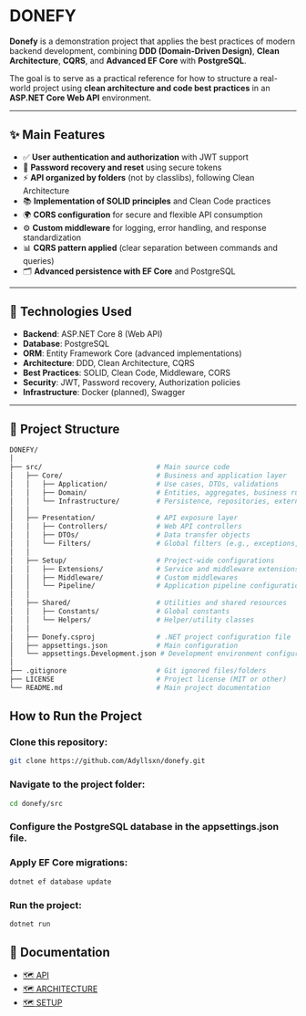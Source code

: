 # DONEFY

**Donefy** is a demonstration project that applies the best practices of modern backend development, combining **DDD (Domain-Driven Design)**, **Clean Architecture**, **CQRS**, and **Advanced EF Core** with **PostgreSQL**.  

The goal is to serve as a practical reference for how to structure a real-world project using **clean architecture and code best practices** in an **ASP.NET Core Web API** environment.

---

## ✨ Main Features

- ✅ **User authentication and authorization** with JWT support  
- 🔐 **Password recovery and reset** using secure tokens  
- ⚡ **API organized by folders** (not by classlibs), following Clean Architecture  
- 📚 **Implementation of SOLID principles** and Clean Code practices  
- 🌍 **CORS configuration** for secure and flexible API consumption  
- ⚙️ **Custom middleware** for logging, error handling, and response standardization  
- 📊 **CQRS pattern applied** (clear separation between commands and queries)  
- 🗂 **Advanced persistence with EF Core** and PostgreSQL  

---

## 🚀 Technologies Used

- **Backend**: ASP.NET Core 8 (Web API)  
- **Database**: PostgreSQL  
- **ORM**: Entity Framework Core (advanced implementations)  
- **Architecture**: DDD, Clean Architecture, CQRS  
- **Best Practices**: SOLID, Clean Code, Middleware, CORS  
- **Security**: JWT, Password recovery, Authorization policies  
- **Infrastructure**: Docker (planned), Swagger  

---

## 📁 Project Structure

```bash
DONEFY/
│
├── src/                            # Main source code
│   ├── Core/                       # Business and application layer
│   │   ├── Application/            # Use cases, DTOs, validations
│   │   ├── Domain/                 # Entities, aggregates, business rules
│   │   └── Infrastructure/         # Persistence, repositories, external services
│   │
│   ├── Presentation/               # API exposure layer
│   │   ├── Controllers/            # Web API controllers
│   │   ├── DTOs/                   # Data transfer objects
│   │   └── Filters/                # Global filters (e.g., exceptions, validations)
│   │
│   ├── Setup/                      # Project-wide configurations
│   │   ├── Extensions/             # Service and middleware extensions
│   │   ├── Middleware/             # Custom middlewares
│   │   └── Pipeline/               # Application pipeline configuration
│   │
│   ├── Shared/                     # Utilities and shared resources
│   │   ├── Constants/              # Global constants
│   │   └── Helpers/                # Helper/utility classes
│   │
│   ├── Donefy.csproj               # .NET project configuration file
│   ├── appsettings.json            # Main configuration
│   └── appsettings.Development.json # Development environment configuration
│
├── .gitignore                      # Git ignored files/folders
├── LICENSE                         # Project license (MIT or other)
└── README.md                       # Main project documentation
```

## How to Run the Project

### Clone this repository:

```bash
git clone https://github.com/Adyllsxn/donefy.git
```

### Navigate to the project folder:

```bash
cd donefy/src
```

### Configure the PostgreSQL database in the appsettings.json file.

### Apply EF Core migrations:

```bash
dotnet ef database update
```

### Run the project:

```bash
dotnet run
```

## 📘 Documentation

- [🗺️ API](doc/API.md)
- [🗺️ ARCHITECTURE](doc/ARCHITECTURE.md)
- [🗺️ SETUP](doc/SETUP.md)
